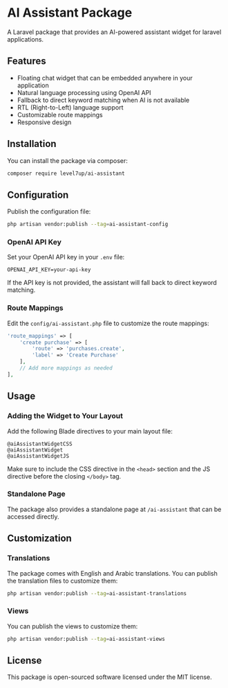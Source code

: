 # AI Assistant Package

A Laravel package that provides an AI-powered assistant widget for laravel applications.

## Features

- Floating chat widget that can be embedded anywhere in your application
- Natural language processing using OpenAI API
- Fallback to direct keyword matching when AI is not available
- RTL (Right-to-Left) language support
- Customizable route mappings
- Responsive design

## Installation

You can install the package via composer:

```bash
composer require level7up/ai-assistant
```

## Configuration

Publish the configuration file:

```bash
php artisan vendor:publish --tag=ai-assistant-config
```

### OpenAI API Key

Set your OpenAI API key in your `.env` file:

```
OPENAI_API_KEY=your-api-key
```

If the API key is not provided, the assistant will fall back to direct keyword matching.

### Route Mappings

Edit the `config/ai-assistant.php` file to customize the route mappings:

```php
'route_mappings' => [
    'create purchase' => [
        'route' => 'purchases.create',
        'label' => 'Create Purchase'
    ],
    // Add more mappings as needed
],
```

## Usage

### Adding the Widget to Your Layout

Add the following Blade directives to your main layout file:

```blade
@aiAssistantWidgetCSS
@aiAssistantWidget
@aiAssistantWidgetJS
```

Make sure to include the CSS directive in the `<head>` section and the JS directive before the closing `</body>` tag.

### Standalone Page

The package also provides a standalone page at `/ai-assistant` that can be accessed directly.

## Customization

### Translations

The package comes with English and Arabic translations. You can publish the translation files to customize them:

```bash
php artisan vendor:publish --tag=ai-assistant-translations
```

### Views

You can publish the views to customize them:

```bash
php artisan vendor:publish --tag=ai-assistant-views
```

## License

This package is open-sourced software licensed under the MIT license.
